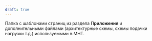 ```yaml
---
draft: true
---
```


Папка с шаблонами страниц из раздела **Приложения** и дополнительными файлами (архитектурные схемы, схемы подачки нагрузки т.д.) используемыми в МНТ.